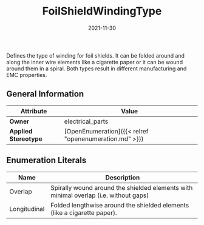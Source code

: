 ﻿---
title: FoilShieldWindingType
toc: false
type: specs
date: "2021-11-30"
draft: false
specification: VEC
version: 2.0.0-rc1
documentType: "Recommendation"
elementType: Class
classes:
  - FoilShieldWindingType
menu_name: vec-2.0.0-rc1
---
<p> Defines the type of winding for foil shields. It can be folded around and along the inner wire elements like a cigarette paper or it can be wound around them in a spiral. Both types result in different manufacturing and EMC properties.      </p>

## General Information

| Attribute               | Value |
|-------------------------|-------|
| **Owner**               | electrical_parts |
| **Applied Stereotype**  | [OpenEnumeration]({{< relref "openenumeration.md" >}})<br/>  |

## Enumeration Literals
| Name          | **Description** |
|---------------|-----------------|
| Overlap | Spirally wound around the shielded elements with minimal overlap (i.e. without gaps) |
| Longitudinal | Folded lengthwise around the shielded elements (like a cigarette paper). |
